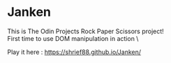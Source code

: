 # Janken

This is The Odin Projects Rock Paper Scissors project! \
First time to use DOM manipulation in action \

Play it here : https://shrief88.github.io/Janken/